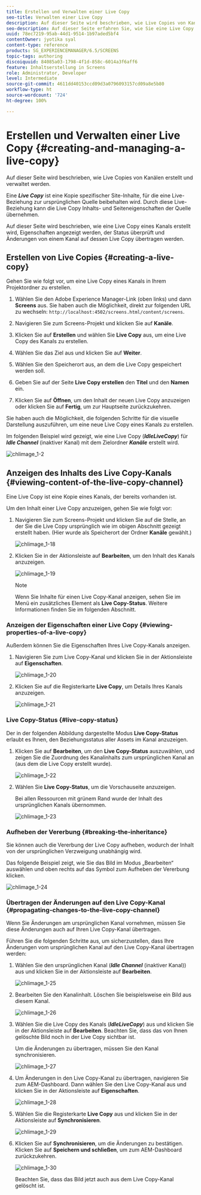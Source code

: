 ```yaml
---
title: Erstellen und Verwalten einer Live Copy
seo-title: Verwalten einer Live Copy
description: Auf dieser Seite wird beschrieben, wie Live Copies von Kanälen erstellt und verwaltet werden.
seo-description: Auf dieser Seite erfahren Sie, wie Sie eine Live Copy eines Kanals erstellen, Eigenschaften anzeigen, den Status prüfen und Änderungen von einem Kanal auf dessen Live Copy übertragen.
uuid: 78ec7219-95ab-44d1-9514-1b97aded5bf4
contentOwner: jyotika syal
content-type: reference
products: SG_EXPERIENCEMANAGER/6.5/SCREENS
topic-tags: authoring
discoiquuid: 84085a03-1798-4f1d-858c-6014a3f6aff6
feature: Inhaltserstellung in Screens
role: Administrator, Developer
level: Intermediate
source-git-commit: 4611dd40153ccd09d3a0796093157cd09a8e5b80
workflow-type: ht
source-wordcount: '724'
ht-degree: 100%

---
```



# Erstellen und Verwalten einer Live Copy {#creating-and-managing-a-live-copy}

Auf dieser Seite wird beschrieben, wie Live Copies von Kanälen erstellt und verwaltet werden.

Eine ***Live Copy*** ist eine Kopie spezifischer Site-Inhalte, für die eine Live-Beziehung zur ursprünglichen Quelle beibehalten wird. Durch diese Live-Beziehung kann die Live Copy Inhalts- und Seiteneigenschaften der Quelle übernehmen.

Auf dieser Seite wird beschrieben, wie eine Live Copy eines Kanals erstellt wird, Eigenschaften angezeigt werden, der Status überprüft und Änderungen von einem Kanal auf dessen Live Copy übertragen werden.


## Erstellen von Live Copies {#creating-a-live-copy}

Gehen Sie wie folgt vor, um eine Live Copy eines Kanals in Ihrem Projektordner zu erstellen.

1. Wählen Sie den Adobe Experience Manager-Link (oben links) und dann **Screens** aus. Sie haben auch die Möglichkeit, direkt zur folgenden URL zu wechseln: `http://localhost:4502/screens.html/content/screens`.

1. Navigieren Sie zum Screens-Projekt und klicken Sie auf **Kanäle**.
1. Klicken Sie auf **Erstellen** und wählen Sie **Live Copy** aus, um eine Live Copy des Kanals zu erstellen.

1. Wählen Sie das Ziel aus und klicken Sie auf **Weiter**.
1. Wählen Sie den Speicherort aus, an dem die Live Copy gespeichert werden soll.
1. Geben Sie auf der Seite **Live Copy erstellen** den **Titel** und den **Namen** ein.

1. Klicken Sie auf **Öffnen**, um den Inhalt der neuen Live Copy anzuzeigen oder klicken Sie auf **Fertig**, um zur Hauptseite zurückzukehren.

Sie haben auch die Möglichkeit, die folgenden Schritte für die visuelle Darstellung auszuführen, um eine neue Live Copy eines Kanals zu erstellen.

Im folgenden Beispiel wird gezeigt, wie eine Live Copy (***IdleLiveCopy***) für ***Idle Channel*** (inaktiver Kanal) mit dem Zielordner ***Kanäle*** erstellt wird.

![chlimage_1-2](assets/chlimage_1-2.gif)

## Anzeigen des Inhalts des Live Copy-Kanals {#viewing-content-of-the-live-copy-channel}

Eine Live Copy ist eine Kopie eines Kanals, der bereits vorhanden ist.

Um den Inhalt einer Live Copy anzuzeigen, gehen Sie wie folgt vor:

1. Navigieren Sie zum Screens-Projekt und klicken Sie auf die Stelle, an der Sie die Live Copy ursprünglich wie im obigen Abschnitt gezeigt erstellt haben. (Hier wurde als Speicherort der Ordner **Kanäle** gewählt.)

   ![chlimage_1-18](assets/chlimage_1-18.png)

1. Klicken Sie in der Aktionsleiste auf **Bearbeiten**, um den Inhalt des Kanals anzuzeigen.

   ![chlimage_1-19](assets/chlimage_1-19.png)

   >[!NOTE]
   >
   >Wenn Sie Inhalte für einen Live Copy-Kanal anzeigen, sehen Sie im Menü ein zusätzliches Element als **Live Copy-Status**. Weitere Informationen finden Sie im folgenden Abschnitt.

### Anzeigen der Eigenschaften einer Live Copy {#viewing-properties-of-a-live-copy}

Außerdem können Sie die Eigenschaften Ihres Live Copy-Kanals anzeigen.

1. Navigieren Sie zum Live Copy-Kanal und klicken Sie in der Aktionsleiste auf **Eigenschaften**.

   ![chlimage_1-20](assets/chlimage_1-20.png)

1. Klicken Sie auf die Registerkarte **Live Copy**, um Details Ihres Kanals anzuzeigen.

   ![chlimage_1-21](assets/chlimage_1-21.png)

### Live Copy-Status {#live-copy-status}

Der in der folgenden Abbildung dargestellte Modus **Live Copy-Status** erlaubt es Ihnen, den Beziehungsstatus aller Assets im Kanal anzuzeigen.

1. Klicken Sie auf **Bearbeiten**, um den **Live Copy-Status** auszuwählen, und zeigen Sie die Zuordnung des Kanalinhalts zum ursprünglichen Kanal an (aus dem die Live Copy erstellt wurde).

   ![chlimage_1-22](assets/chlimage_1-22.png)

1. Wählen Sie **Live Copy-Status**, um die Vorschauseite anzuzeigen.

   Bei allen Ressourcen mit grünem Rand wurde der Inhalt des ursprünglichen Kanals übernommen.

   ![chlimage_1-23](assets/chlimage_1-23.png)

### Aufheben der Vererbung {#breaking-the-inheritance}

Sie können auch die Vererbung der Live Copy aufheben, wodurch der Inhalt von der ursprünglichen Verzweigung unabhängig wird.

Das folgende Beispiel zeigt, wie Sie das Bild im Modus „Bearbeiten“ auswählen und oben rechts auf das Symbol zum Aufheben der Vererbung klicken.

![chlimage_1-24](assets/chlimage_1-24.png)

### Übertragen der Änderungen auf den Live Copy-Kanal {#propagating-changes-to-the-live-copy-channel}

Wenn Sie Änderungen am ursprünglichen Kanal vornehmen, müssen Sie diese Änderungen auch auf Ihren Live Copy-Kanal übertragen.

Führen Sie die folgenden Schritte aus, um sicherzustellen, dass Ihre Änderungen vom ursprünglichen Kanal auf den Live Copy-Kanal übertragen werden:

1. Wählen Sie den ursprünglichen Kanal (***Idle Channel*** (inaktiver Kanal)) aus und klicken Sie in der Aktionsleiste auf **Bearbeiten**.

   ![chlimage_1-25](assets/chlimage_1-25.png)

1. Bearbeiten Sie den Kanalinhalt. Löschen Sie beispielsweise ein Bild aus diesem Kanal.

   ![chlimage_1-26](assets/chlimage_1-26.png)

1. Wählen Sie die Live Copy des Kanals (***IdleLiveCopy***) aus und klicken Sie in der Aktionsleiste auf **Bearbeiten**. Beachten Sie, dass das von Ihnen gelöschte Bild noch in der Live Copy sichtbar ist.

   Um die Änderungen zu übertragen, müssen Sie den Kanal synchronisieren.

   ![chlimage_1-27](assets/chlimage_1-27.png)

1. Um Änderungen in den Live Copy-Kanal zu übertragen, navigieren Sie zum AEM-Dashboard. Dann wählen Sie den Live Copy-Kanal aus und klicken Sie in der Aktionsleiste auf **Eigenschaften**.

   ![chlimage_1-28](assets/chlimage_1-28.png)

1. Wählen Sie die Registerkarte **Live Copy** aus und klicken Sie in der Aktionsleiste auf **Synchronisieren**.

   ![chlimage_1-29](assets/chlimage_1-29.png)

1. Klicken Sie auf **Synchronisieren**, um die Änderungen zu bestätigen. Klicken Sie auf **Speichern und schließen**, um zum AEM-Dashboard zurückzukehren.

   ![chlimage_1-30](assets/chlimage_1-30.png)

   Beachten Sie, dass das Bild jetzt auch aus dem Live Copy-Kanal gelöscht ist.

